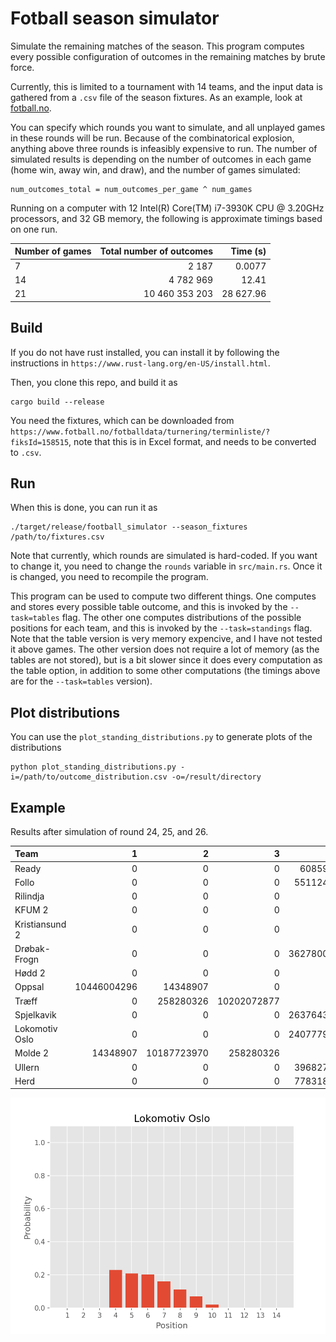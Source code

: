 # Fotball season simulator

Simulate the remaining matches of the season. This program computes every possible configuration of
outcomes in the remaining matches by brute force.

Currently, this is limited to a tournament with 14 teams, and the input data is gathered from a
`.csv` file of the season fixtures. As an example, look at
[fotball.no](`https://www.fotball.no/fotballdata/turnering/terminliste/?fiksId=158515`).

You can specify which rounds you want to simulate, and all unplayed games in these rounds will be
run. Because of the combinatorical explosion, anything above three rounds is infeasibly expensive
to run. The number of simulated results is depending on the number of outcomes in each game (home
win, away win, and draw), and the number of games simulated:

```
num_outcomes_total = num_outcomes_per_game ^ num_games
```

Running on a computer with 12 Intel(R) Core(TM) i7-3930K CPU @ 3.20GHz processors, and 32 GB
memory, the following is approximate timings based on one run.

| Number of games | Total number of outcomes |  Time (s)   |
|:----------------|-------------------------:|------------:|
|               7 |                    2 187 |      0.0077 |
|              14 |                4 782 969 |     12.41   |
|              21 |           10 460 353 203 | 28 627.96   |

## Build

If you do not have rust installed, you can install it by following the instructions in
`https://www.rust-lang.org/en-US/install.html`.

Then, you clone this repo, and build it as

```
cargo build --release
```

You need the fixtures, which can be downloaded from
`https://www.fotball.no/fotballdata/turnering/terminliste/?fiksId=158515`, note that this is in
Excel format, and needs to be converted to `.csv`.

## Run

When this is done, you can run it as

```
./target/release/football_simulator --season_fixtures /path/to/fixtures.csv
```

Note that currently, which rounds are simulated is hard-coded. If you want to change it, you need
to change the `rounds` variable in `src/main.rs`. Once it is changed, you need to recompile the
program.

This program can be used to compute two different things. One computes and stores every possible
table outcome, and this is invoked by the `--task=tables` flag. The other one computes
distributions of the possible positions for each team, and this is invoked by the
`--task=standings` flag. Note that the table version is very memory expencive, and I have not
tested it above games. The other version does not require a lot of memory (as the tables are not
stored), but is a bit slower since it does every computation as the table option, in addition to
some other computations (the timings above are for the `--task=tables` version).

## Plot distributions

You can use the `plot_standing_distributions.py` to generate plots of the distributions

```
python plot_standing_distributions.py -i=/path/to/outcome_distribution.csv -o=/result/directory
```

## Example

Results after simulation of round 24, 25, and 26.

| Team           |           1 |           2 |           3 |          4 |          5 |          6 |          7 |          8 |          9 |         10 |         11 |         12 |         13 |          14 |
|:---------------|------------:|------------:|------------:|-----------:|-----------:|-----------:|-----------:|-----------:|-----------:|-----------:|-----------:|-----------:|-----------:|------------:|
| Ready          |           0 |           0 |           0 |   60859107 |  208635426 |  429284043 |  897513453 | 1463553522 | 2320194861 | 4274471088 |  791492796 |   14348907 |          0 |           0 |
| Follo          |           0 |           0 |           0 |  551124000 |  946636389 | 1312880157 | 1691379873 | 2140478136 | 2066920578 | 1631497626 |  119436444 |          0 |          0 |           0 |
| Rilindja       |           0 |           0 |           0 |          0 |          0 |       9639 |    6076863 |   57634902 |  226673640 |  784991655 | 5596146468 | 3214863756 |  573956280 |           0 |
| KFUM 2         |           0 |           0 |           0 |          0 |          0 |          0 |          0 |    5511240 |   56805138 |  209446803 | 3278794140 | 5659846650 | 1249949232 |           0 |
| Kristiansund 2 |           0 |           0 |           0 |          0 |          0 |          0 |          0 |          0 |          0 |          0 |  256686003 | 1567219509 | 8507307528 |   129140163 |
| Drøbak-Frogn   |           0 |           0 |           0 | 3627800946 | 2305730043 | 1800739350 | 1288291230 |  930826566 |  423356544 |   83608524 |          0 |          0 |          0 |           0 |
| Hødd 2         |           0 |           0 |           0 |          0 |          0 |          0 |          0 |          0 |          0 |          0 |          0 |          0 |  129140163 | 10331213040 |
| Oppsal         | 10446004296 |    14348907 |           0 |          0 |          0 |          0 |          0 |          0 |          0 |          0 |          0 |          0 |          0 |           0 |
| Træff          |           0 |   258280326 | 10202072877 |          0 |          0 |          0 |          0 |          0 |          0 |          0 |          0 |          0 |          0 |           0 |
| Spjelkavik     |           0 |           0 |           0 | 2637643500 | 2722007268 | 2043194544 | 1427788539 |  958640103 |  531571491 |  136737558 |    2770200 |          0 |          0 |           0 |
| Lokomotiv Oslo |           0 |           0 |           0 | 2407779594 | 2180030031 | 2120798781 | 1675158651 | 1154494701 |  723324735 |  195413310 |    3353400 |          0 |          0 |           0 |
| Molde 2        |    14348907 | 10187723970 |   258280326 |          0 |          0 |          0 |          0 |          0 |          0 |          0 |          0 |          0 |          0 |           0 |
| Ullern         |           0 |           0 |           0 |  396827991 |  871826409 | 1241946108 | 1556164062 | 1856737323 | 2245996674 | 1955955519 |  330824736 |    4074381 |          0 |           0 |
| Herd           |           0 |           0 |           0 |  778318065 | 1225487637 | 1511500581 | 1917980532 | 1892476710 | 1865509542 | 1188231120 |   80849016 |          0 |          0 |           0 |

![Plot](results/round_24-25-26/lokomotiv_oslo.png)

